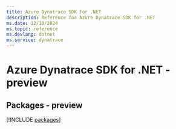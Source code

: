 ```yaml
---
title: Azure Dynatrace SDK for .NET
description: Reference for Azure Dynatrace SDK for .NET
ms.date: 12/10/2024
ms.topic: reference
ms.devlang: dotnet
ms.service: dynatrace
---
```

# Azure Dynatrace SDK for .NET - preview
## Packages - preview
[!INCLUDE [packages](dynatrace-index.md)]